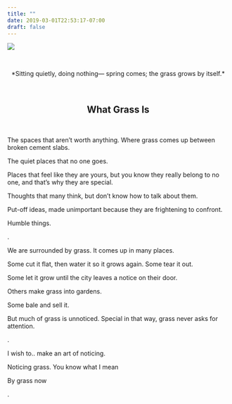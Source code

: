 ```yaml
---
title: ""
date: 2019-03-01T22:53:17-07:00
draft: false
---
```


![](/grass-hut-web.png#center)  

&nbsp;
<center>
*Sitting quietly,  
doing nothing—  
spring comes;  
the grass grows  
by itself.*

&nbsp;
## What Grass Is
</center>
&nbsp;

The spaces that aren’t worth anything. Where grass comes up between broken cement slabs.    

The quiet places that no one goes.  

Places that feel like they are yours, but you know they really belong to no one, and that’s why they are special.     

Thoughts that many think, but don’t know how to talk about them.  

Put-off ideas, made unimportant because they are frightening to confront.  

Humble things.  

.

We are surrounded by grass. It comes up in many places.  

Some cut it flat, then water it so it grows again. Some tear it out.  

Some let it grow until the city leaves a notice on their door.

Others make grass into gardens.

Some bale and sell it.

But much of grass is unnoticed. Special in that way, grass never asks for attention.

.

I wish to.. make an art of noticing.

Noticing grass. You know what I mean

By grass now

.
